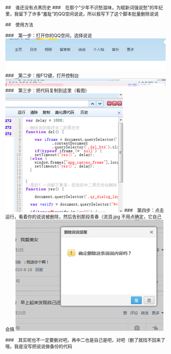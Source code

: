 ##　谁还没有点黑历史
###　在那个"少年不识愁滋味，为赋新词强说愁"的年纪里，我留下了许多“羞耻”的QQ空间说说，所以我写下了这个脚本批量删除说说

##　使用方法

###　第一步：打开你的QQ空间，选择说说
![Alt text](img/1.png)
###　第二步：按F12键，打开控制台
![Alt text](img/2.png)
###　第三步：把代码复制到这里（看图）
![Alt text](img/3.png)
###　第四步：点击运行，看着你的说说被删除，然后告别那段青春（流泪.jpg
不用点确定，它自己会搞
![Alt text](img/4.png)



###　其实呢也不一定要删对吧，再中二也是自己是吧，对吧（删了就找不回来了哦，我是没写把说说做备份的代码
